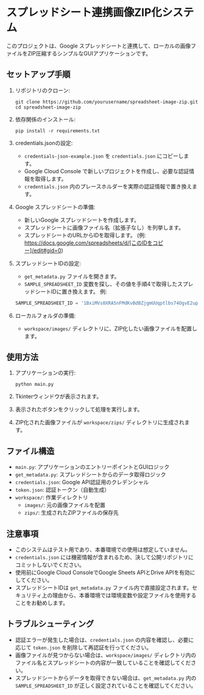 # スプレッドシート連携画像ZIP化システム

このプロジェクトは、Google スプレッドシートと連携して、ローカルの画像ファイルをZIP圧縮するシンプルなGUIアプリケーションです。

## セットアップ手順

1. リポジトリのクローン:
   ```
   git clone https://github.com/yourusername/spreadsheet-image-zip.git
   cd spreadsheet-image-zip
   ```

2. 依存関係のインストール:
   ```
   pip install -r requirements.txt
   ```

3. credentials.jsonの設定:
   - `credentials-json-example.json` を `credentials.json` にコピーします。
   - Google Cloud Console で新しいプロジェクトを作成し、必要な認証情報を取得します。
   - `credentials.json` 内のプレースホルダーを実際の認証情報で置き換えます。

4. Google スプレッドシートの準備:
   - 新しいGoogle スプレッドシートを作成します。
   - スプレッドシートに画像ファイル名（拡張子なし）を列挙します。
   - スプレッドシートのURLからIDを取得します。
     (例: https://docs.google.com/spreadsheets/d/[このIDをコピー]/edit#gid=0)

5. スプレッドシートIDの設定:
   - `get_metadata.py` ファイルを開きます。
   - `SAMPLE_SPREADSHEET_ID` 変数を探し、その値を手順4で取得したスプレッドシートIDに置き換えます。
   例:
   ```python
   SAMPLE_SPREADSHEET_ID = '1BxiMVs0XRA5nFMdKvBdBZjgmUUqptlbs74OgvE2upms'
   ```

6. ローカルフォルダの準備:
   - `workspace/images/` ディレクトリに、ZIP化したい画像ファイルを配置します。

## 使用方法

1. アプリケーションの実行:
   ```
   python main.py
   ```

2. Tkinterウィンドウが表示されます。

3. 表示されたボタンをクリックして処理を実行します。

4. ZIP化された画像ファイルが `workspace/zips/` ディレクトリに生成されます。

## ファイル構造

- `main.py`: アプリケーションのエントリーポイントとGUIロジック
- `get_metadata.py`: スプレッドシートからのデータ取得ロジック
- `credentials.json`: Google API認証用のクレデンシャル
- `token.json`: 認証トークン（自動生成）
- `workspace/`: 作業ディレクトリ
  - `images/`: 元の画像ファイルを配置
  - `zips/`: 生成されたZIPファイルの保存先

## 注意事項

- このシステムはテスト用であり、本番環境での使用は想定していません。
- `credentials.json` には機密情報が含まれるため、決して公開リポジトリにコミットしないでください。
- 使用前にGoogle Cloud ConsoleでGoogle Sheets APIとDrive APIを有効にしてください。
- スプレッドシートIDは `get_metadata.py` ファイル内で直接設定されます。セキュリティ上の理由から、本番環境では環境変数や設定ファイルを使用することをお勧めします。

## トラブルシューティング

- 認証エラーが発生した場合は、`credentials.json` の内容を確認し、必要に応じて `token.json` を削除して再認証を行ってください。
- 画像ファイルが見つからない場合は、`workspace/images/` ディレクトリ内のファイル名とスプレッドシートの内容が一致していることを確認してください。
- スプレッドシートからデータを取得できない場合は、`get_metadata.py` 内の `SAMPLE_SPREADSHEET_ID` が正しく設定されていることを確認してください。

